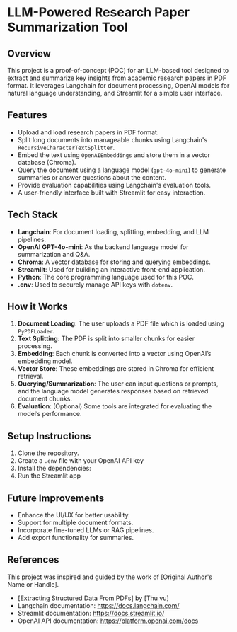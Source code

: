 # LLM-Powered Research Paper Summarization Tool

## Overview

This project is a proof-of-concept (POC) for an LLM-based tool designed to extract and summarize key insights from academic research papers in PDF format. It leverages Langchain for document processing, OpenAI models for natural language understanding, and Streamlit for a simple user interface.

## Features

- Upload and load research papers in PDF format.
- Split long documents into manageable chunks using Langchain's `RecursiveCharacterTextSplitter`.
- Embed the text using `OpenAIEmbeddings` and store them in a vector database (Chroma).
- Query the document using a language model (`gpt-4o-mini`) to generate summaries or answer questions about the content.
- Provide evaluation capabilities using Langchain's evaluation tools.
- A user-friendly interface built with Streamlit for easy interaction.

## Tech Stack

- **Langchain**: For document loading, splitting, embedding, and LLM pipelines.
- **OpenAI GPT-4o-mini**: As the backend language model for summarization and Q&A.
- **Chroma**: A vector database for storing and querying embeddings.
- **Streamlit**: Used for building an interactive front-end application.
- **Python**: The core programming language used for this POC.
- **.env**: Used to securely manage API keys with `dotenv`.

## How it Works

1. **Document Loading**: The user uploads a PDF file which is loaded using `PyPDFLoader`.
2. **Text Splitting**: The PDF is split into smaller chunks for easier processing.
3. **Embedding**: Each chunk is converted into a vector using OpenAI’s embedding model.
4. **Vector Store**: These embeddings are stored in Chroma for efficient retrieval.
5. **Querying/Summarization**: The user can input questions or prompts, and the language model generates responses based on retrieved document chunks.
6. **Evaluation**: (Optional) Some tools are integrated for evaluating the model’s performance.

## Setup Instructions

1. Clone the repository.
2. Create a `.env` file with your OpenAI API key
3. Install the dependencies:
4. Run the Streamlit app

## Future Improvements

- Enhance the UI/UX for better usability.
- Support for multiple document formats.
- Incorporate fine-tuned LLMs or RAG pipelines.
- Add export functionality for summaries.

## References

This project was inspired and guided by the work of [Original Author's Name or Handle].

- [Extracting Structured Data From PDFs] by [Thu vu]
- Langchain documentation: https://docs.langchain.com/
- Streamlit documentation: https://docs.streamlit.io/
- OpenAI API documentation: https://platform.openai.com/docs